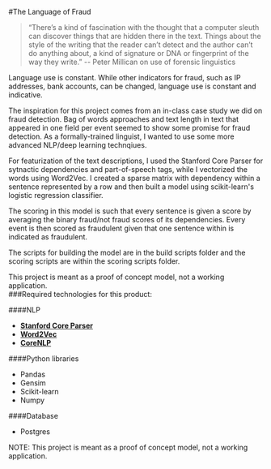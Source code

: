 #The Language of Fraud

>“There’s a kind of fascination with the thought that a computer sleuth can discover things that are hidden there in the text. Things about the style of the writing that the reader can’t detect and the author can’t do anything about, a kind of signature or DNA or fingerprint of the way they write.”
>                                             -- Peter Millican on use of forensic linguistics

Language use is constant.  While other indicators for fraud, such as IP addresses, bank accounts, can be changed, language use is constant and indicative.  

The inspiration for this project comes from an in-class case study we did on fraud detection.  Bag of words approaches and text length in text that appeared in one field per event seemed to show some promise for fraud detection.  As a formally-trained linguist, I wanted to use some more advanced NLP/deep learning technqiues.  

For featurization of the text descriptions, I used the Stanford Core Parser for sytnactic dependencies and part-of-speech tags, while I vectorized the words using Word2Vec.  I created a sparse matrix with dependency within a sentence represented by a row and then built a model using scikit-learn's logistic regression classifier. 

The scoring in this model is such that every sentence is given a score by averaging the binary fraud/not fraud scores of its dependencies.  Every event is then scored as fraudulent given that one sentence within is indicated as fraudulent.  

The scripts for building the model are in the build scripts folder and the scoring scripts are within the scoring scripts folder. 

This project is meant as a proof of concept model, not a working application.  
###Required technologies for this product:

####NLP
* [**Stanford Core Parser**](http://nlp.stanford.edu/software/corenlp.shtml)
* [**Word2Vec**](https://www.google.com/webhp?sourceid=chrome-instant&ion=1&espv=2&ie=UTF-8#q=word2vec%20gensim%20tutorial)
* [**CoreNLP**](https://pypi.python.org/pypi/corenlp-python)

####Python libraries
* Pandas
* Gensim
* Scikit-learn
* Numpy

####Database
* Postgres

NOTE: This project is meant as a proof of concept model, not a working application.  




